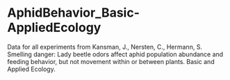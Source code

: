 # AphidBehavior_Basic-AppliedEcology

Data for all experiments from Kansman, J., Nersten, C., Hermann, S. Smelling danger: Lady beetle odors affect aphid population abundance and feeding behavior, but not movement within or between plants. Basic and Applied Ecology.
